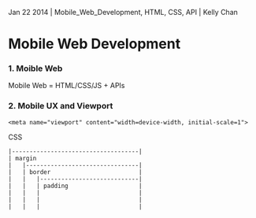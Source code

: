 Jan 22 2014 | Mobile_Web_Development, HTML, CSS, API | Kelly Chan
# Mobile Web Development

### 1. Moible Web

Mobile Web = HTML/CSS/JS + APIs

### 2. Mobile UX and Viewport

```
<meta name="viewport" content="width=device-width, initial-scale=1">
```

CSS
```
|------------------------------------|
| margin
|   |--------------------------------|
|   | border                         |
|   |   |----------------------------|
|   |   | padding                    |
|   |   |                            |
|   |   |                            | 
|   |   |                            |
```
